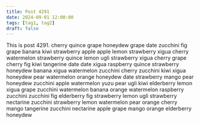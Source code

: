 ```yaml
---
title: Post 4291
date: 2024-09-01 12:00:00
tags: [tag1, tag2]
draft: false
---
```

This is post 4291.
cherry
quince
grape
honeydew
grape
date
zucchini
fig
grape
banana
kiwi
strawberry
apple
apple
lemon
strawberry
xigua
cherry
watermelon
strawberry
quince
lemon
ugli
strawberry
xigua
cherry
grape
cherry
fig
kiwi
tangerine
date
date
xigua
raspberry
quince
strawberry
honeydew
banana
xigua
watermelon
zucchini
cherry
zucchini
kiwi
xigua
honeydew
pear
watermelon
orange
honeydew
date
strawberry
mango
pear
honeydew
zucchini
apple
watermelon
yuzu
pear
ugli
kiwi
elderberry
lemon
xigua
grape
zucchini
watermelon
banana
orange
watermelon
raspberry
zucchini
zucchini
fig
elderberry
fig
strawberry
lemon
ugli
strawberry
nectarine
zucchini
strawberry
lemon
watermelon
pear
orange
cherry
mango
tangerine
zucchini
nectarine
apple
grape
mango
orange
elderberry
honeydew

